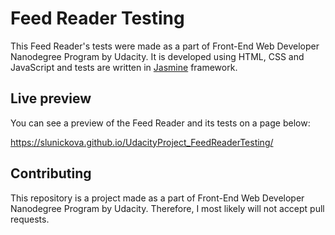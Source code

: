 # Feed Reader Testing

This Feed Reader's tests were made as a part of Front-End Web Developer Nanodegree Program by Udacity. It is developed using HTML, CSS and JavaScript and tests are written in [Jasmine](http://jasmine.github.io/) framework.

## Live preview
You can see a preview of the Feed Reader and its tests on a page below:

https://slunickova.github.io/UdacityProject_FeedReaderTesting/

## Contributing
This repository is a project made as a part of Front-End Web Developer Nanodegree Program by Udacity. Therefore, I most likely will not accept pull requests.
